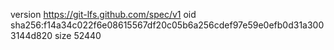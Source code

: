 version https://git-lfs.github.com/spec/v1
oid sha256:f14a34c022f6e08615567df20c05b6a256cdef97e59e0efb0d31a3003144d820
size 52440
